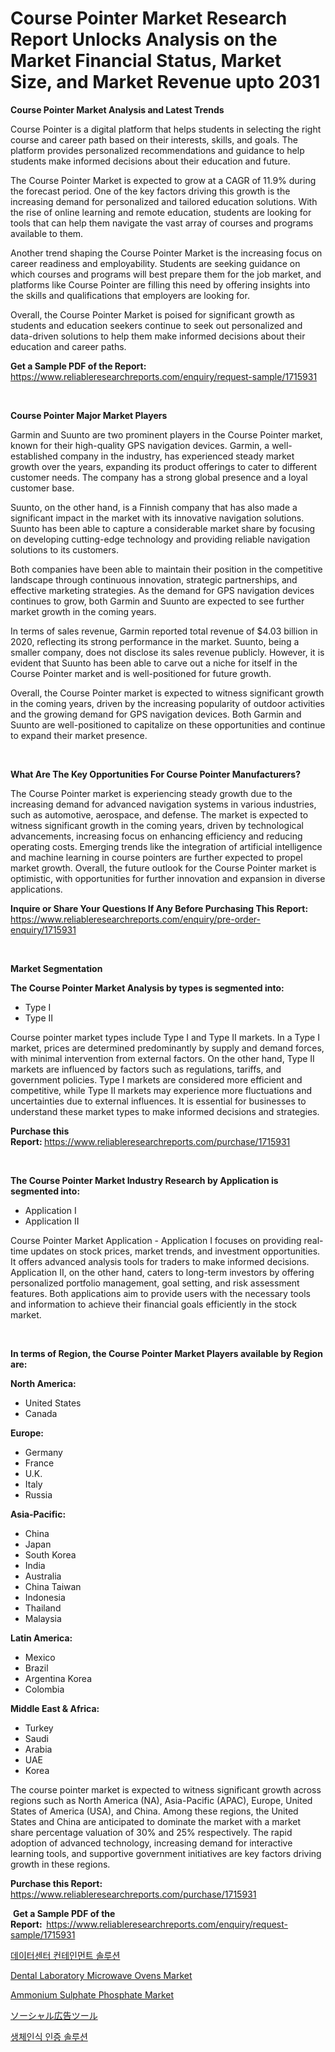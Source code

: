 <p><h1>Course Pointer Market Research Report Unlocks Analysis on the Market Financial Status, Market Size, and Market Revenue upto 2031</h1></p><p><strong>Course Pointer Market Analysis and Latest Trends</strong></p>
<p><p>Course Pointer is a digital platform that helps students in selecting the right course and career path based on their interests, skills, and goals. The platform provides personalized recommendations and guidance to help students make informed decisions about their education and future.</p><p>The Course Pointer Market is expected to grow at a CAGR of 11.9% during the forecast period. One of the key factors driving this growth is the increasing demand for personalized and tailored education solutions. With the rise of online learning and remote education, students are looking for tools that can help them navigate the vast array of courses and programs available to them.</p><p>Another trend shaping the Course Pointer Market is the increasing focus on career readiness and employability. Students are seeking guidance on which courses and programs will best prepare them for the job market, and platforms like Course Pointer are filling this need by offering insights into the skills and qualifications that employers are looking for.</p><p>Overall, the Course Pointer Market is poised for significant growth as students and education seekers continue to seek out personalized and data-driven solutions to help them make informed decisions about their education and career paths.</p></p>
<p><strong>Get a Sample PDF of the Report:&nbsp;</strong> <a href="https://www.reliableresearchreports.com/enquiry/request-sample/1715931">https://www.reliableresearchreports.com/enquiry/request-sample/1715931</a></p>
<p>&nbsp;</p>
<p><strong>Course Pointer Major Market Players</strong></p>
<p><p>Garmin and Suunto are two prominent players in the Course Pointer market, known for their high-quality GPS navigation devices. Garmin, a well-established company in the industry, has experienced steady market growth over the years, expanding its product offerings to cater to different customer needs. The company has a strong global presence and a loyal customer base.</p><p>Suunto, on the other hand, is a Finnish company that has also made a significant impact in the market with its innovative navigation solutions. Suunto has been able to capture a considerable market share by focusing on developing cutting-edge technology and providing reliable navigation solutions to its customers.</p><p>Both companies have been able to maintain their position in the competitive landscape through continuous innovation, strategic partnerships, and effective marketing strategies. As the demand for GPS navigation devices continues to grow, both Garmin and Suunto are expected to see further market growth in the coming years.</p><p>In terms of sales revenue, Garmin reported total revenue of $4.03 billion in 2020, reflecting its strong performance in the market. Suunto, being a smaller company, does not disclose its sales revenue publicly. However, it is evident that Suunto has been able to carve out a niche for itself in the Course Pointer market and is well-positioned for future growth.</p><p>Overall, the Course Pointer market is expected to witness significant growth in the coming years, driven by the increasing popularity of outdoor activities and the growing demand for GPS navigation devices. Both Garmin and Suunto are well-positioned to capitalize on these opportunities and continue to expand their market presence.</p></p>
<p>&nbsp;</p>
<p><strong>What Are The Key Opportunities For Course Pointer Manufacturers?</strong></p>
<p><p>The Course Pointer market is experiencing steady growth due to the increasing demand for advanced navigation systems in various industries, such as automotive, aerospace, and defense. The market is expected to witness significant growth in the coming years, driven by technological advancements, increasing focus on enhancing efficiency and reducing operating costs. Emerging trends like the integration of artificial intelligence and machine learning in course pointers are further expected to propel market growth. Overall, the future outlook for the Course Pointer market is optimistic, with opportunities for further innovation and expansion in diverse applications.</p></p>
<p><strong>Inquire or Share Your Questions If Any Before Purchasing This Report:</strong> <a href="https://www.reliableresearchreports.com/enquiry/pre-order-enquiry/1715931">https://www.reliableresearchreports.com/enquiry/pre-order-enquiry/1715931</a></p>
<p>&nbsp;</p>
<p><strong>Market Segmentation</strong></p>
<p><strong>The Course Pointer Market Analysis by types is segmented into:</strong></p>
<p><ul><li>Type I</li><li>Type II</li></ul></p>
<p><p>Course pointer market types include Type I and Type II markets. In a Type I market, prices are determined predominantly by supply and demand forces, with minimal intervention from external factors. On the other hand, Type II markets are influenced by factors such as regulations, tariffs, and government policies. Type I markets are considered more efficient and competitive, while Type II markets may experience more fluctuations and uncertainties due to external influences. It is essential for businesses to understand these market types to make informed decisions and strategies.</p></p>
<p><strong>Purchase this Report:&nbsp;</strong><a href="https://www.reliableresearchreports.com/purchase/1715931">https://www.reliableresearchreports.com/purchase/1715931</a></p>
<p>&nbsp;</p>
<p><strong>The Course Pointer Market Industry Research by Application is segmented into:</strong></p>
<p><ul><li>Application I</li><li>Application II</li></ul></p>
<p><p>Course Pointer Market Application - Application I focuses on providing real-time updates on stock prices, market trends, and investment opportunities. It offers advanced analysis tools for traders to make informed decisions. Application II, on the other hand, caters to long-term investors by offering personalized portfolio management, goal setting, and risk assessment features. Both applications aim to provide users with the necessary tools and information to achieve their financial goals efficiently in the stock market.</p></p>
<p>&nbsp;</p>
<p><strong>In terms of Region, the Course Pointer Market Players available by Region are:</strong></p>
<p>
    <p> <strong> North America: </strong>
        <ul>
            <li>United States</li>
            <li>Canada</li>
        </ul>
        </p> 
    <p> <strong> Europe: </strong>
        <ul>
            <li>Germany</li>
            <li>France</li>
            <li>U.K.</li>
            <li>Italy</li>
            <li>Russia</li>
        </ul>
        </p> 
    <p> <strong> Asia-Pacific: </strong>
        <ul>
            <li>China</li>
            <li>Japan</li>
            <li>South Korea</li>
            <li>India</li>
            <li>Australia</li>
            <li>China Taiwan</li>
            <li>Indonesia</li>
            <li>Thailand</li>
            <li>Malaysia</li>
        </ul>
        </p> 
    <p> <strong> Latin America: </strong>
        <ul>
            <li>Mexico</li>
            <li>Brazil</li>
            <li>Argentina Korea</li>
            <li>Colombia</li>
        </ul>
        </p> 
    <p> <strong> Middle East & Africa: </strong>
        <ul>
            <li>Turkey</li>
            <li>Saudi</li>
            <li>Arabia</li>
            <li>UAE</li>
            <li>Korea</li>
        </ul>
    </p>
    </p>
<p><p>The course pointer market is expected to witness significant growth across regions such as North America (NA), Asia-Pacific (APAC), Europe, United States of America (USA), and China. Among these regions, the United States and China are anticipated to dominate the market with a market share percentage valuation of 30% and 25% respectively. The rapid adoption of advanced technology, increasing demand for interactive learning tools, and supportive government initiatives are key factors driving growth in these regions.</p></p>
<p><strong>Purchase this Report: </strong><a href="https://www.reliableresearchreports.com/purchase/1715931">https://www.reliableresearchreports.com/purchase/1715931</a></p>
<p>&nbsp;<strong>Get a Sample PDF of the Report:&nbsp;&nbsp;</strong><a href="https://www.reliableresearchreports.com/enquiry/request-sample/1715931">https://www.reliableresearchreports.com/enquiry/request-sample/1715931</a></p>
<p><strong></strong></p>
<p><p><a href="https://medium.com/@jerrodhilll68/%EB%8D%B0%EC%9D%B4%ED%84%B0-%EC%84%BC%ED%84%B0-%EC%BD%98%ED%85%8C%EC%9D%B8%EB%A8%BC%ED%8A%B8-%EC%86%94%EB%A3%A8%EC%85%98-%EC%8B%9C%EC%9E%A5%EC%9D%80-%EC%8B%9C%EC%9E%A5-%EC%A0%90%EC%9C%A0%EC%9C%A8-%EC%8B%9C%EC%9E%A5-%ED%8A%B8%EB%A0%8C%EB%93%9C-%EA%B7%B8%EB%A6%AC%EA%B3%A0-%EC%8B%9C%EC%9E%A5-%EC%84%B1%EC%9E%A5%EC%97%90-%EB%8C%80%ED%95%9C-%EC%A0%95%EB%B3%B4%EB%A5%BC-%EC%A0%9C%EA%B3%B5%ED%95%A9%EB%8B%88%EB%8B%A4-5fdd81223cfc">데이터센터 컨테인먼트 솔루션</a></p><p><a href="https://silk-columnist-571.notion.site/Dental-Laboratory-Microwave-Ovens-Market-Size-2024-2031-Global-Industrial-Analysis-Key-Geographic-ff5d9f81bd1046aea448c8c50c74db91">Dental Laboratory Microwave Ovens Market</a></p><p><a href="https://view.publitas.com/reportprime-1/ammonium-sulphate-phosphate-market-furnish-information-about-market-size-market-share-market-dynamics-and-projections-spanning-from-2024-to-2031/">Ammonium Sulphate Phosphate Market</a></p><p><a href="https://medium.com/@reyeshowell655/%E3%82%BD%E3%83%BC%E3%82%B7%E3%83%A3%E3%83%AB%E5%BA%83%E5%91%8A%E3%83%84%E3%83%BC%E3%83%AB%E5%B8%82%E5%A0%B4-%E3%82%BF%E3%82%A4%E3%83%97-%E3%82%A2%E3%83%97%E3%83%AA%E3%82%B1%E3%83%BC%E3%82%B7%E3%83%A7%E3%83%B3-%E3%81%8A%E3%82%88%E3%81%B3%E5%9C%B0%E7%90%86%E3%81%AB%E3%82%88%E3%82%8B%E5%8C%85%E6%8B%AC%E7%9A%84%E3%81%AA%E8%A9%95%E4%BE%A1-d19738b30e6f">ソーシャル広告ツール</a></p><p><a href="https://medium.com/@jerrodhilll68/2024%EB%85%84%EB%B6%80%ED%84%B0-2031%EB%85%84%EA%B9%8C%EC%A7%80%EC%9D%98-%EA%B8%B0%EA%B0%84%EC%9D%84-%EB%8C%80%EC%83%81%EC%9C%BC%EB%A1%9C-%ED%95%9C-%EC%83%9D%EC%B2%B4-%EC%9D%B8%EC%A6%9D-%EC%86%94%EB%A3%A8%EC%85%98-%EC%8B%9C%EC%9E%A5-%EB%B6%84%EC%84%9D-%EB%B0%8F-%EA%B7%9C%EB%AA%A8-%EC%98%88%EC%B8%A1-5c4e166264c2">생체인식 인증 솔루션</a></p></p>